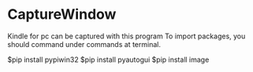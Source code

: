 # CaptureWindow
Kindle for pc can be captured with this program
To import packages, you should command under commands at terminal.

$pip install pypiwin32
$pip install pyautogui
$pip install image
